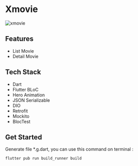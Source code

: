 # Xmovie

<img src="https://github.com/KutuGondrong/xmovie/blob/main/Screen-Recording.gif" alt="xmovie"/>

## Features
- List Movie
- Detail Movie
## Tech Stack
- Dart
- Flutter BLoC
- Hero Animation
- JSON Serializable
- DIO
- Retrofit
- Mockito
- BlocTest

## Get Started
Generate file *.g.dart, you can use this command on terminal :

```
flutter pub run build_runner build
```

